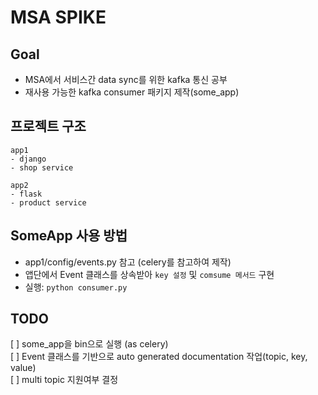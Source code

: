 # MSA SPIKE

## Goal  
- MSA에서 서비스간 data sync를 위한 kafka 통신 공부
- 재사용 가능한 kafka consumer 패키지 제작(some_app)

## 프로젝트 구조
```
app1
- django
- shop service

app2
- flask
- product service
```

## SomeApp 사용 방법
- app1/config/events.py 참고 (celery를 참고하여 제작)
- 앱단에서 Event 클래스를 상속받아 `key 설정` 및 `comsume 메서드` 구현
- 실행: `python consumer.py`


## TODO
[ ] some_app을 bin으로 실행 (as celery)  
[ ] Event 클래스를 기반으로 auto generated documentation 작업(topic, key, value)  
[ ] multi topic 지원여부 결정
